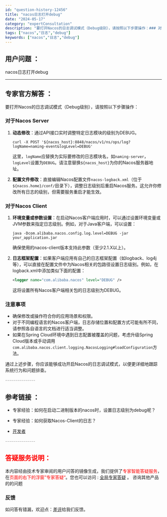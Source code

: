```yaml
---
id: "question-history-12456"
title: "nacos日志打开debug"
date: "2024-05-17"
category: "expertConsultation"
description: "要打开Nacos的日志调试模式（Debug级别），请按照以下步骤操作：### 对于Nacos Server1. **动态修改**：通过API接口实时调整特定日志模块的级别为DEBUG。   ```shell   curl -X POST '$nacos_host:8848/nacos/v1/ns/o"
tags: ["nacos","日志","debug"]
keywords: ["nacos","日志","debug"]
---
```


## 用户问题 ： 
 nacos日志打开debug  

---------------
## 专家官方解答 ：

要打开Nacos的日志调试模式（Debug级别），请按照以下步骤操作：

### 对于Nacos Server

1. **动态修改**：通过API接口实时调整特定日志模块的级别为DEBUG。
   ```shell
   curl -X POST '${nacos_host}:8848/nacos/v1/ns/ops/log?logName=naming-event&logLevel=DEBUG'
   ```
   这里，`logName`应替换为实际要修改的日志模块名，如`naming-server`，`logLevel`设置为`DEBUG`。请注意替换`${nacos_host}`为你的Nacos服务器地址。

2. **配置文件修改**：直接编辑Nacos配置文件`nacos-logback.xml`（位于`${nacos.home}/conf/`目录下），调整日志级别后重启Nacos服务。这允许你修改所有日志的级别，但需要服务重启才能生效。

### 对于Nacos Client

1. **环境变量或参数设置**：在启动Nacos客户端应用时，可以通过设置环境变量或JVM参数来指定日志级别。例如，对于Java客户端，可以设置：
   ```shell
   java -Dcom.alibaba.nacos.config.log.level=DEBUG -jar your_application.jar
   ```
   确保使用的nacos-client版本支持此参数（至少2.1.X以上）。

2. **日志框架配置**：如果客户端应用有自己的日志框架配置（如logback、log4j等），可以直接在配置文件中为Nacos相关的包路径设置日志级别。例如，在logback.xml中添加类似下面的配置：
   ```xml
   <logger name="com.alibaba.nacos" level="DEBUG" />
   ```
   这将设置所有Nacos客户端相关包的日志级别为DEBUG。

### 注意事项
- 确保修改或操作符合你的应用场景和权限。
- 对于不同编程语言的Nacos客户端，日志存储位置和配置方式可能有所不同，请参照各自语言的文档进行适当调整。
- 如果在Spring Cloud环境中遇到日志配置被覆盖的问题，考虑升级Spring Cloud版本或手动调用`com.alibaba.nacos.client.logging.NacosLogging#loadConfiguration`方法。

通过上述步骤，你应该能够成功开启Nacos的日志调试模式，以便更详细地跟踪系统行为和问题排查。


<font color="#949494">---------------</font> 


## 参考链接 ：

* 专家经验：如何在启动二进制版本的nacos时，设置日志级别为debug呢？ 
 
 * 专家经验：如何获取Nacos-Client的日志？ 
 
 * [开发者](https://nacos.io/docs/latest/community/nacos-dev)


 <font color="#949494">---------------</font> 
 


## <font color="#FF0000">答疑服务说明：</font> 

本内容经由技术专家审阅的用户问答的镜像生成，我们提供了<font color="#FF0000">专家智能答疑服务</font>，在<font color="#FF0000">页面的右下的浮窗”专家答疑“</font>。您也可以访问 : [全局专家答疑](https://answer.opensource.alibaba.com/docs/intro) 。 咨询其他产品的的问题

### 反馈
如问答有错漏，欢迎点：[差评](https://ai.nacos.io/user/feedbackByEnhancerGradePOJOID?enhancerGradePOJOId=13835)给我们反馈。

